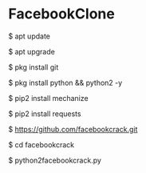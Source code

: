 # FacebookClone

$ apt update

$ apt upgrade

$ pkg install git

$ pkg install python && python2 -y

$ pip2 install mechanize

$ pip2 install requests

$ https://github.com/facebookcrack.git

$ cd facebookcrack

$ python2facebookcrack.py